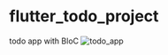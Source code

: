 # flutter_todo_project
todo app with BloC 
![todo_app](https://github.com/Abeli1995/flutter_todo_project/assets/67687533/f657ad8a-7e62-4eca-a9f5-35b23e913b20)
